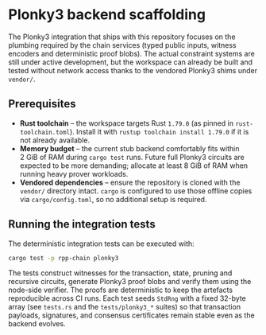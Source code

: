 # Plonky3 backend scaffolding

The Plonky3 integration that ships with this repository focuses on the
plumbing required by the chain services (typed public inputs, witness encoders
and deterministic proof blobs).  The actual constraint systems are still under
active development, but the workspace can already be built and tested without
network access thanks to the vendored Plonky3 shims under `vendor/`.

## Prerequisites

* **Rust toolchain** – the workspace targets Rust `1.79.0` (as pinned in
  `rust-toolchain.toml`).  Install it with `rustup toolchain install 1.79.0` if
  it is not already available.
* **Memory budget** – the current stub backend comfortably fits within 2 GiB of
  RAM during `cargo test` runs.  Future full Plonky3 circuits are expected to be
  more demanding; allocate at least 8 GiB of RAM when running heavy prover
  workloads.
* **Vendored dependencies** – ensure the repository is cloned with the
  `vendor/` directory intact.  `cargo` is configured to use those offline copies
  via `cargo/config.toml`, so no additional setup is required.

## Running the integration tests

The deterministic integration tests can be executed with:

```bash
cargo test -p rpp-chain plonky3
```

The tests construct witnesses for the transaction, state, pruning and recursive
circuits, generate Plonky3 proof blobs and verify them using the node-side
verifier.  The proofs are deterministic to keep the artefacts reproducible
across CI runs.  Each test seeds `StdRng` with a fixed 32-byte array (see
`tests.rs` and the `tests/plonky3_*` suites) so that transaction payloads,
signatures, and consensus certificates remain stable even as the backend
evolves.
